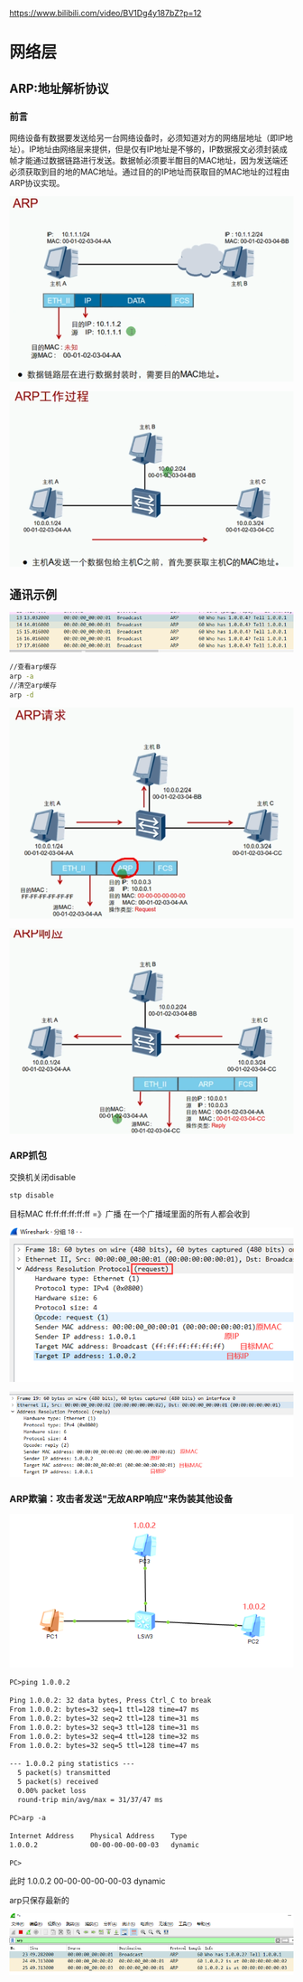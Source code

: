  https://www.bilibili.com/video/BV1Dg4y187bZ?p=12 

# 网络层

## ARP:地址解析协议

### 前言

网络设备有数据要发送给另一台网络设备时，必须知道对方的网络层地址（即IP地址）。IP地址由网络层来提供，但是仅有IP地址是不够的，IP数据报文必须封装成帧才能通过数据链路进行发送。数据帧必须要半酣目的MAC地址，因为发送端还必须获取到目的地的MAC地址。通过目的的IP地址而获取目的MAC地址的过程由ARP协议实现。

![1595467315059](ARP.assets/1595467315059.png)

![1595467457985](ARP.assets/1595467457985.png)

## 通讯示例

![1595468465713](ARP.assets/1595468465713.png)

```bash
//查看arp缓存
arp -a
//清空arp缓存
arp -d
```

![1595468669924](ARP.assets/1595468669924.png)

![1595469090528](ARP.assets/1595469090528.png)

### ARP抓包

交换机关闭disable

```bash
stp disable
```

目标MAC	ff:ff:ff:ff:ff:ff	=》广播 	在一个广播域里面的所有人都会收到

![1595468817945](ARP.assets/1595468817945.png)

![1595469209186](ARP.assets/1595469209186.png)

### ARP欺骗：攻击者发送"无故ARP响应"来伪装其他设备

![1595475146802](ARP.assets/1595475146802.png)

```
PC>ping 1.0.0.2

Ping 1.0.0.2: 32 data bytes, Press Ctrl_C to break
From 1.0.0.2: bytes=32 seq=1 ttl=128 time=47 ms
From 1.0.0.2: bytes=32 seq=2 ttl=128 time=31 ms
From 1.0.0.2: bytes=32 seq=3 ttl=128 time=31 ms
From 1.0.0.2: bytes=32 seq=4 ttl=128 time=32 ms
From 1.0.0.2: bytes=32 seq=5 ttl=128 time=47 ms

--- 1.0.0.2 ping statistics ---
  5 packet(s) transmitted
  5 packet(s) received
  0.00% packet loss
  round-trip min/avg/max = 31/37/47 ms

PC>arp -a

Internet Address    Physical Address    Type
1.0.0.2             00-00-00-00-00-03   dynamic

PC>
```

此时	1.0.0.2             00-00-00-00-00-03   dynamic

arp只保存最新的

![1595475280896](ARP.assets/1595475280896.png)